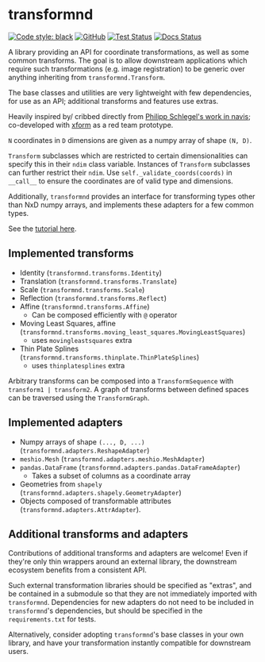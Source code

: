 # transformnd

[![Code style: black](https://img.shields.io/badge/code%20style-black-000000.svg)](https://github.com/psf/black)
[![GitHub](https://img.shields.io/github/license/clbarnes/transformnd)](https://github.com/clbarnes/transformnd/blob/main/LICENSE)
[![Test Status](https://img.shields.io/github/workflow/status/clbarnes/transformnd/ci)](https://github.com/clbarnes/transformnd/actions/workflows/ci.yaml)
[![Docs Status](https://img.shields.io/github/workflow/status/clbarnes/transformnd/docs?label=docs)](https://clbarnes.github.io/transformnd/)

A library providing an API for coordinate transformations,
as well as some common transforms.
The goal is to allow downstream applications which require such transformations
(e.g. image registration) to be generic over anything inheriting from `transformnd.Transform`.

The base classes and utilities are very lightweight with few dependencies, for use as an API; additional transforms and features use extras.

Heavily inspired by/ cribbed directly from
[Philipp Schlegel's work in navis](https://github.com/schlegelp/navis/tree/master/navis/transforms);
co-developed with [xform](https://github.com/schlegelp/xform/) as a red team prototype.

`N` coordinates in `D` dimensions are given as a numpy array of shape `(N, D)`.

`Transform` subclasses which are restricted to certain dimensionalities
can specify this in their `ndim` class variable.
Instances of `Transform` subclasses can further restrict their `ndim`.
Use `self._validate_coords(coords)` in `__call__` to ensure the coordinates
are of valid type and dimensions.

Additionally, `transformnd` provides an interface for transforming types other than NxD numpy arrays,
and implements these adapters for a few common types.

See the [tutorial here](https://github.com/clbarnes/transformnd/blob/main/examples/tutorial.ipynb).

## Implemented transforms

- Identity (`transformnd.transforms.Identity`)
- Translation (`transformnd.transforms.Translate`)
- Scale (`transformnd.transforms.Scale`)
- Reflection (`transformnd.transforms.Reflect`)
- Affine (`transformnd.transforms.Affine`)
    - Can be composed efficiently with `@` operator
- Moving Least Squares, affine (`transformnd.transforms.moving_least_squares.MovingLeastSquares`)
    - uses `movingleastsquares` extra
-   Thin Plate Splines (`transformnd.transforms.thinplate.ThinPlateSplines`)
    - uses `thinplatesplines` extra

Arbitrary transforms can be composed into a `TransformSequence` with `transform1 | transform2`.
A graph of transforms between defined spaces can be traversed using the `TransformGraph`.

## Implemented adapters

- Numpy arrays of shape `(..., D, ...)` (`transformnd.adapters.ReshapeAdapter`)
- `meshio.Mesh` (`transformnd.adapters.meshio.MeshAdapter`)
- `pandas.DataFrame` (`transformnd.adapters.pandas.DataFrameAdapter`)
    - Takes a subset of columns as a coordinate array
- Geometries from `shapely` (`transformnd.adapters.shapely.GeometryAdapter`)
- Objects composed of transformable attributes (`transformnd.adapters.AttrAdapter`).

## Additional transforms and adapters

Contributions of additional transforms and adapters are welcome!
Even if they're only thin wrappers around an external library,
the downstream ecosystem benefits from a consistent API.

Such external transformation libraries should be specified as "extras",
and be contained in a submodule so that they are not immediately imported
with `transformnd`.
Dependencies for new adapters do not need to be included in `transformnd`'s dependencies,
but should be specified in the `requirements.txt` for tests.

Alternatively, consider adopting `transformnd`'s base classes in your own library,
and have your transformation instantly compatible for downstream users.
